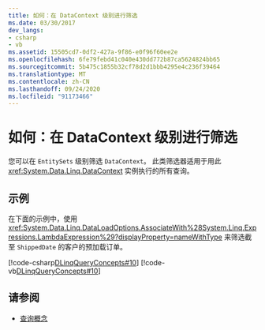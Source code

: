 ```yaml
---
title: 如何：在 DataContext 级别进行筛选
ms.date: 03/30/2017
dev_langs:
- csharp
- vb
ms.assetid: 15505cd7-0df2-427a-9f86-e0f96f60ee2e
ms.openlocfilehash: 6fe79febd41c040e430dd772b87ca5624824bb65
ms.sourcegitcommit: 5b475c1855b32cf78d2d1bbb4295e4c236f39464
ms.translationtype: MT
ms.contentlocale: zh-CN
ms.lasthandoff: 09/24/2020
ms.locfileid: "91173466"
---
```

# <a name="how-to-filter-at-the-datacontext-level"></a>如何：在 DataContext 级别进行筛选

您可以在 `EntitySets` 级别筛选 `DataContext`。 此类筛选器适用于用此 <xref:System.Data.Linq.DataContext> 实例执行的所有查询。  
  
## <a name="example"></a>示例  

 在下面的示例中，使用 <xref:System.Data.Linq.DataLoadOptions.AssociateWith%28System.Linq.Expressions.LambdaExpression%29?displayProperty=nameWithType> 来筛选截至 `ShippedDate` 的客户的预加载订单。  
  
 [!code-csharp[DLinqQueryConcepts#10](../../../../../../samples/snippets/csharp/VS_Snippets_Data/DLinqQueryConcepts/cs/Program.cs#10)]
 [!code-vb[DLinqQueryConcepts#10](../../../../../../samples/snippets/visualbasic/VS_Snippets_Data/DLinqQueryConcepts/vb/Module1.vb#10)]  
  
## <a name="see-also"></a>请参阅

- [查询概念](query-concepts.md)
